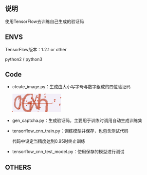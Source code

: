 ## 说明

使用TensorFlow去训练自己生成的验证码

## ENVS

TensorFlow版本：1.2.1 or other

python2 / python3

## Code

* cteate_image.py：生成由大小写字母与数字组成的四位验证码

  ![验证码](./Figure/0GXh.png)

* gen_captcha.py：生成验证码，主要用于训练时调用自动生成训练集

* tensorflow_cnn_train.py：训练模型并保存，也包含测试代码

  代码中设定当精度达到0.95时终止训练

* tensorflow_cnn_test_model.py：使用保存的模型进行测试

## OTHERS



